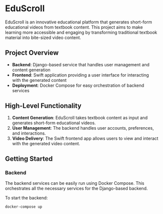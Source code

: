 # EduScroll

EduScroll is an innovative educational platform that generates short-form educational videos from textbook content. This project aims to make learning more accessible and engaging by transforming traditional textbook material into bite-sized video content.

## Project Overview

- **Backend**: Django-based service that handles user management and content generation
- **Frontend**: Swift application providing a user interface for interacting with the generated content
- **Deployment**: Docker Compose for easy orchestration of backend services

## High-Level Functionality

1. **Content Generation**: EduScroll takes textbook content as input and generates short-form educational videos.
2. **User Management**: The backend handles user accounts, preferences, and interactions.
3. **Video Delivery**: The Swift frontend app allows users to view and interact with the generated video content.

## Getting Started

### Backend

The backend services can be easily run using Docker Compose. This orchestrates all the necessary services for the Django-based backend.

To start the backend:

```bash
docker-compose up
